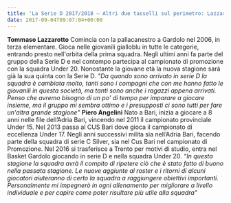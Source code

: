 ```yaml
---
title: 'La Serie D 2017/2018 – Altri due tasselli sul perimetro: Lazzarotto e Angelini'
date: 2017-09-04T09:07:04+00:00
---
```

**Tommaso Lazzarotto** Comincia con la pallacanestro a Gardolo nel 2006, in terza elementare. Gioca nelle giovanili gialloblu in tutte le categorie, entrando presto nell'orbita della prima squadra. Negli ultimi anni fa parte del gruppo della Serie D e nel contempo partecipa al campionato di promozione con la squadra Under 20. Nonostante la giovane età la nuova stagione sarà già la sua quinta con la Serie D. _"Da quando sono arrivato in serie D la squadra è cambiata molto, tanti sono i compagni che con me hanno fatto le giovanili in questa società, ma tanti sono anche i ragazzi appena arrivati. Penso che avremo bisogno di un po' di tempo per imparare a giocare insieme, ma il gruppo mi sembra ottimo e i presupposti ci sono tutti per fare un'altra grande stagione"_
**Piero Angelini** Nato a Bari, inizia a giocare a 8 anni nelle file dell’Adria Bari, vincendo nel 2011 il campionato provinciale Under 15. Nel 2013 passa al CUS Bari dove gioca il campionato di eccellenza Under 17. Negli anni successivi milita sia nell’Adria Bari, facendo parte della squadra di serie C Silver, sia nel Cus Bari nel campionato di Promozione. Nel 2016 si trasferisce a Trento per motivi di studio, entra nel Basket Gardolo giocando in serie D e nella squadra Under 20. _“In questa stagione la squadra avrà il compito di ripetere ciò che è stato fatto di buono nella passata stagione. Le nuove aggiunte al roster e i ritorni di alcuni giocatori aiuteranno di certo la squadra a raggiungere obiettivi importanti. Personalmente mi impegnerò in ogni allenamento per migliorare a livello individuale e per capire come poter risultare più utile alla squadra"_